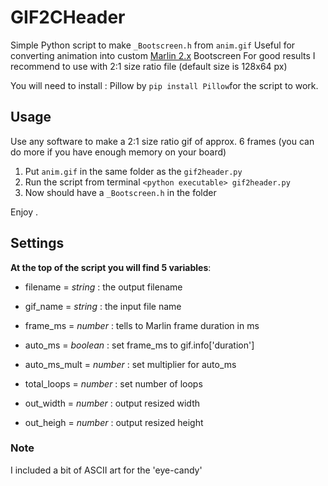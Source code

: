 # GIF2CHeader
Simple Python script to make `_Bootscreen.h` from `anim.gif`
Useful for converting animation into custom [Marlin 2.x](https://marlinfw.org/) Bootscreen
For good results I recommend to use with 2:1 size ratio file (default size is 128x64 px)

You will need to install :
Pillow by `pip install Pillow`for the script to work.
## Usage

Use any software to make a 2:1 size ratio gif of approx. 6 frames (you can do more if you have enough memory on your board)

 1. Put `anim.gif` in the same folder as the `gif2header.py`
 2. Run the script from terminal `<python executable> gif2header.py`
 3. Now should have a `_Bootscreen.h` in the folder

Enjoy .

## Settings
**At the top of the script you will find 5 variables**:
- filename = *string*				:	the output filename
- gif_name = *string*				:	the input file name

- frame_ms = *number*			:	tells to Marlin frame duration in ms
- auto_ms = *boolean* 			: 	set frame_ms to gif.info['duration']
- auto_ms_mult = *number*	:	set multiplier for auto_ms 	
-	total_loops = *number*		:	set number of loops

- out_width = *number*		:	output resized width
- out_heigh	 = *number*		:	output resized height

### Note
I included a bit of ASCII art for the 'eye-candy' 
